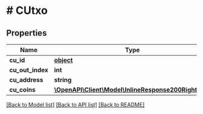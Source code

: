# # CUtxo

## Properties

Name | Type | Description | Notes
------------ | ------------- | ------------- | -------------
**cu_id** | [**object**](.md) |  | 
**cu_out_index** | **int** |  | 
**cu_address** | **string** |  | 
**cu_coins** | [**\OpenAPI\Client\Model\InlineResponse200RightCoin**](InlineResponse200RightCoin.md) |  | 

[[Back to Model list]](../../README.md#documentation-for-models) [[Back to API list]](../../README.md#documentation-for-api-endpoints) [[Back to README]](../../README.md)


